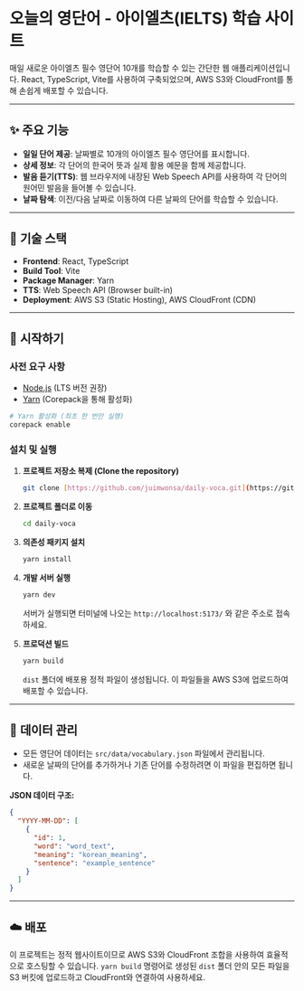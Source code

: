 # 오늘의 영단어 - 아이엘츠(IELTS) 학습 사이트

매일 새로운 아이엘츠 필수 영단어 10개를 학습할 수 있는 간단한 웹 애플리케이션입니다. React, TypeScript, Vite를 사용하여 구축되었으며, AWS S3와 CloudFront를 통해 손쉽게 배포할 수 있습니다.

---

## ✨ 주요 기능

- **일일 단어 제공**: 날짜별로 10개의 아이엘츠 필수 영단어를 표시합니다.
- **상세 정보**: 각 단어의 한국어 뜻과 실제 활용 예문을 함께 제공합니다.
- **발음 듣기(TTS)**: 웹 브라우저에 내장된 Web Speech API를 사용하여 각 단어의 원어민 발음을 들어볼 수 있습니다.
- **날짜 탐색**: 이전/다음 날짜로 이동하여 다른 날짜의 단어를 학습할 수 있습니다.

---

## 🔧 기술 스택

- **Frontend**: React, TypeScript
- **Build Tool**: Vite
- **Package Manager**: Yarn
- **TTS**: Web Speech API (Browser built-in)
- **Deployment**: AWS S3 (Static Hosting), AWS CloudFront (CDN)

---

## 🚀 시작하기

### 사전 요구 사항

- [Node.js](https://nodejs.org/ko/) (LTS 버전 권장)
- [Yarn](https://classic.yarnpkg.com/en/docs/install) (Corepack을 통해 활성화)

```bash
# Yarn 활성화 (최초 한 번만 실행)
corepack enable
```

### 설치 및 실행

1. **프로젝트 저장소 복제 (Clone the repository)**

   ```bash
   git clone [https://github.com/juimwonsa/daily-voca.git](https://github.com/juimwonsa/daily-voca.git)
   ```

2. **프로젝트 폴더로 이동**

   ```bash
   cd daily-voca
   ```

3. **의존성 패키지 설치**

   ```bash
   yarn install
   ```

4. **개발 서버 실행**

   ```bash
   yarn dev
   ```

   서버가 실행되면 터미널에 나오는 `http://localhost:5173/` 와 같은 주소로 접속하세요.

5. **프로덕션 빌드**
   ```bash
   yarn build
   ```
   `dist` 폴더에 배포용 정적 파일이 생성됩니다. 이 파일들을 AWS S3에 업로드하여 배포할 수 있습니다.

---

## 📂 데이터 관리

- 모든 영단어 데이터는 `src/data/vocabulary.json` 파일에서 관리됩니다.
- 새로운 날짜의 단어를 추가하거나 기존 단어를 수정하려면 이 파일을 편집하면 됩니다.

**JSON 데이터 구조:**

```json
{
  "YYYY-MM-DD": [
    {
      "id": 1,
      "word": "word_text",
      "meaning": "korean_meaning",
      "sentence": "example_sentence"
    }
  ]
}
```

---

## ☁️ 배포

이 프로젝트는 정적 웹사이트이므로 AWS S3와 CloudFront 조합을 사용하여 효율적으로 호스팅할 수 있습니다. `yarn build` 명령어로 생성된 `dist` 폴더 안의 모든 파일을 S3 버킷에 업로드하고 CloudFront와 연결하여 사용하세요.
